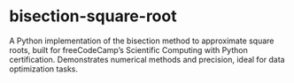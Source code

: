 # bisection-square-root
A Python implementation of the bisection method to approximate square roots, built for freeCodeCamp’s Scientific Computing with Python certification. Demonstrates numerical methods and precision, ideal for data optimization tasks.
